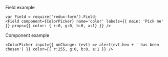Field example

    var Field = require('redux-form').Field;
    <Field component={ColorPicker} name='color' labels={{ main: 'Pick me' }} props={{ color: { r:0, g:0, b:0, a:1} }} />
    
Component example

    <ColorPicker input={{ onChange: (evt) => alert(evt.hex + ' has been chosen') }} color={{ r:255, g:0, b:0, a:1 }} />
